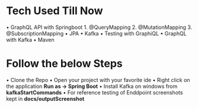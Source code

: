 # Tech Used Till Now
•	GraphQL API with Springboot
     1.	@QueryMapping
     2.	@MutationMapping 
     3.	@SubscriptionMapping
•	JPA
•	Kafka
•	Testing with GraphiQL 
•	GraphQL with Kafka
•	Maven

# Follow the below Steps
•	Clone the Repo 
•	Open your project with your favorite ide
•	Right click on the application **Run as -> Spring Boot**
•	Install Kafka on windows from **kafkaStartCommands** 
•	For reference testing of Enddpoint  screenshots kept in **docs/outputScreenshot**
